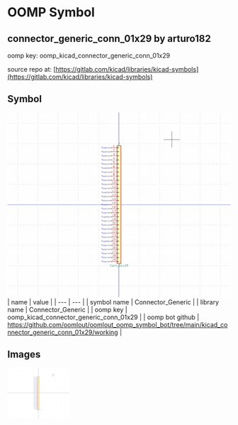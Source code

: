 # OOMP Symbol  
## connector_generic_conn_01x29  by arturo182  
  
oomp key: oomp_kicad_connector_generic_conn_01x29  
  
source repo at: [https://gitlab.com/kicad/libraries/kicad-symbols](https://gitlab.com/kicad/libraries/kicad-symbols)  
## Symbol  
  
[![working.png](working_600.png)](working.png)  
| name | value | 
| --- | --- | 
| symbol name | Connector_Generic | 
| library name | Connector_Generic | 
| oomp key | oomp_kicad_connector_generic_conn_01x29 | 
| oomp bot github | https://github.com/oomlout/oomlout_oomp_symbol_bot/tree/main/kicad_connector_generic_conn_01x29/working | 
## Images  
  
[![working.png](working_140.png)](working.png)  
